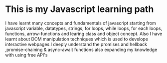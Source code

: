 # This is my Javascript learning path
I have learnt many concepts and fundamentals of javascript starting from javascript variable, datatypes, strings, for loops, while loops, for each loops, functions, arrow-functions and learing class and object concept. Also I have learnt about DOM manipulation techniques which is used to develope interactive webpages.I deeply understand the promises and hellback ,promise-chaining & async-await functions also expanding my knowledge with using free API's
